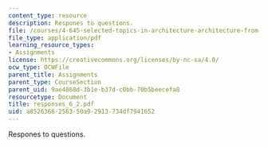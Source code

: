 ```yaml
---
content_type: resource
description: Respones to questions.
file: /courses/4-645-selected-topics-in-architecture-architecture-from-1750-to-the-present-fall-2004/a8526366256350a92913734df7941652_responses_6_2.pdf
file_type: application/pdf
learning_resource_types:
- Assignments
license: https://creativecommons.org/licenses/by-nc-sa/4.0/
ocw_type: OCWFile
parent_title: Assignments
parent_type: CourseSection
parent_uid: 9ae4868d-3b1e-b37d-c0bb-70b5beecefa8
resourcetype: Document
title: responses_6_2.pdf
uid: a8526366-2563-50a9-2913-734df7941652
---
```

Respones to questions.